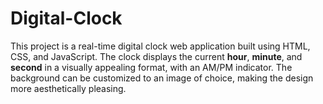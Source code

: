 # Digital-Clock
This project is a real-time digital clock web application built using HTML, CSS, and JavaScript. The clock displays the current **hour**, **minute**, and **second** in a visually appealing format, with an AM/PM indicator. The background can be customized to an image of choice, making the design more aesthetically pleasing.
